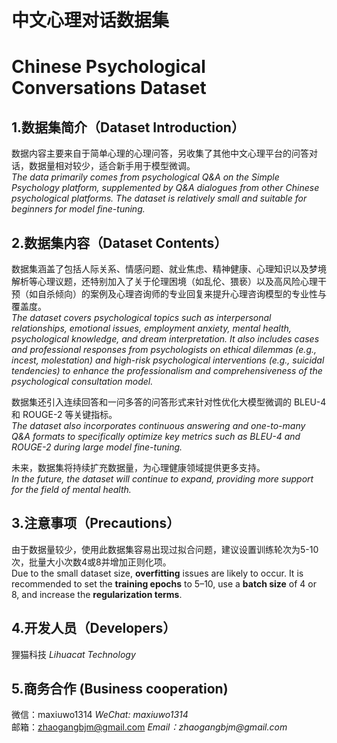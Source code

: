 # 中文心理对话数据集
# Chinese Psychological Conversations Dataset

## 1.数据集简介（Dataset Introduction）
数据内容主要来自于简单心理的心理问答，另收集了其他中文心理平台的问答对话，数据量相对较少，适合新手用于模型微调。<br>
_The data primarily comes from psychological Q&A on the Simple Psychology platform, supplemented by Q&A dialogues from other Chinese psychological platforms. The dataset is relatively small and suitable for beginners for model fine-tuning._

## 2.数据集内容（Dataset Contents）
数据集涵盖了包括人际关系、情感问题、就业焦虑、精神健康、心理知识以及梦境解析等心理议题，还特别加入了关于伦理困境（如乱伦、猥亵）以及高风险心理干预（如自杀倾向）的案例及心理咨询师的专业回复来提升心理咨询模型的专业性与覆盖度。<br>
_The dataset covers psychological topics such as interpersonal relationships, emotional issues, employment anxiety, mental health, psychological knowledge, and dream interpretation. It also includes cases and professional responses from psychologists on ethical dilemmas (e.g., incest, molestation) and high-risk psychological interventions (e.g., suicidal tendencies) to enhance the professionalism and comprehensiveness of the psychological consultation model._

数据集还引入连续回答和一问多答的问答形式来针对性优化大模型微调的 BLEU-4 和 ROUGE-2 等关键指标。<br>
_The dataset also incorporates continuous answering and one-to-many Q&A formats to specifically optimize key metrics such as BLEU-4 and ROUGE-2 during large model fine-tuning._

未来，数据集将持续扩充数据量，为心理健康领域提供更多支持。<br>
_In the future, the dataset will continue to expand, providing more support for the field of mental health._

## 3.注意事项（Precautions）
由于数据量较少，使用此数据集容易出现过拟合问题，建议设置训练轮次为5-10次，批量大小次数4或8并增加正则化项。<br>
Due to the small dataset size, __overfitting__ issues are likely to occur. It is recommended to set the __training epochs__ to 5–10, use a __batch size__ of 4 or 8, and increase the __regularization terms__.

## 4.开发人员（Developers）
狸猫科技 _Lihuacat Technology_ 

## 5.商务合作 (Business cooperation)
微信：maxiuwo1314     _WeChat: maxiuwo1314_ <br>
邮箱：zhaogangbjm@gmail.com     _Email：zhaogangbjm@gmail.com_

